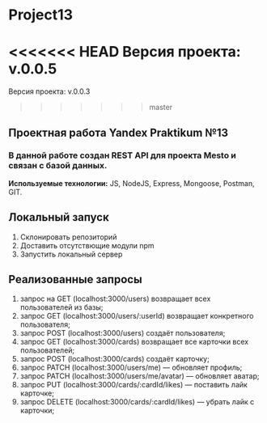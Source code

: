 # Project13

<<<<<<< HEAD
Версия проекта: v.0.0.5
=======
Версия проекта: v.0.0.3
>>>>>>> master

## Проектная работа Yandex Praktikum №13

### В данной работе создан REST API для проекта Mesto и связан с базой данных.

__Используемые технологии:__ JS, NodeJS, Express, Mongoose, Postman, GIT.

## Локальный запуск
1. Склонировать репозиторий
2. Доставить отсутствющие модули npm
3. Запустить локальный сервер

## Реализованные запросы
1. запрос на GET (localhost:3000/users) возвращает всех пользователей из базы;
2. запрос GET (localhost:3000/users/:userId) возвращает конкретного пользователя;
3. запрос POST (localhost:3000/users) создаёт пользователя;
4. запрос GET (localhost:3000/cards) возвращает все карточки всех пользователей;
5. запрос POST (localhost:3000/cards) создаёт карточку;
6. запрос PATCH (localhost:3000/users/me) — обновляет профиль;
7. запрос PATCH (localhost:3000/users/me/avatar) — обновляет аватар;
8. запрос PUT (localhost:3000/cards/:cardId/likes) — поставить лайк карточке;
9. запрос DELETE (localhost:3000/cards/:cardId/likes) — убрать лайк с карточки;
